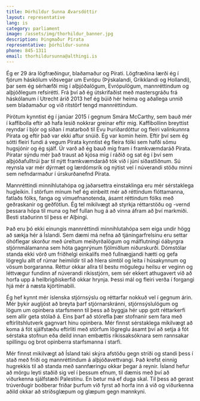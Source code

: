 ```yaml
---
title: Þórhildur Sunna Ævarsdóttir
layout: representative
lang: is
category: parliament
image: /assets/img/thorhildur_banner.jpg
description: Þingmaður Pírata
representative: þórhildur-sunna
phone: 845-1311
email: thorhildursunna@althingi.is
---
```


Ég er 29 ára lögfræðingur, blaðamaður og Pírati. Lögfræðina lærði ég í fjórum háskólum víðsvegar um Evrópu (Þýskalandi, Grikklandi og Hollandi), þar sem ég sérhæfði mig í alþjóðalögum, Evrópulögum, mannréttindum og alþjóðlegum refsirétti. Frá því að ég útskrifaðist með mastersgráðu frá háskólanum í Utrecht árið 2013 hef ég búið hér heima og aðallega unnið sem blaðamaður og við ritstörf tengd mannréttindum.

Pírötum kynntist ég í janúar 2015 í gegnum Smára McCarthy, sem bauð mér í kaffibolla eftir að hafa lesið nokkrar greinar eftir mig. Kaffibollinn breyttist reyndar í bjór og síðan í matarboð til Evu Þuríðardóttur og fleiri valinkunnra Pírata og eftir það var ekki aftur snúið. Ég var komin heim. Eftir því sem ég sótti fleiri fundi á vegum Pírata kynntist ég fleira fólki sem hafði sömu hugsjónir og ég sjálf. Úr varð að ég bauð mig fram í framkvæmdaráð Pírata. Píratar sýndu mér það traust að kjósa mig í ráðið og sat ég í því sem alþjóðafulltrúi þar til nýtt framkvæmdaráð tók við í júní síðastliðnum. Sú reynsla var mér dýrmæt og lærdómsrík og nýtist vel í núverandi stöðu minni sem nefndarmaður í úrskurðanefnd Pírata.

Mannréttindi minnihlutahópa og jaðarsettra einstaklinga eru mér sérstaklega hugleikin. Í störfum mínum hef ég einbeitt mér að réttindum flóttamanna, fatlaðs fólks, fanga og vímuefnanotenda, ásamt réttindum fólks með geðraskanir og geðfötlun. Ég tel mikilvægt að styrkja réttarstöðu og -vernd þessara hópa til muna og hef fullan hug á að vinna áfram að því markmiði. Besti staðurinn til þess er Alþingi.

Það eru þó ekki einungis mannréttindi minnihlutahópa sem eiga undir högg að sækja hér á Íslandi. Sem dæmi má nefna að tjáningarfrelsinu eru settar óhóflegar skorður með úreltum meiðyrðalögum og málflutningi óábyrgra stjórnmálamanna sem hóta gagnrýnum fjölmiðlum niðurskurði. Dómstólar standa ekki vörð um friðhelgi einkalífs með fullnægjandi hætti og gefa lögreglu allt of rúmar heimildir til að hlera símtöl og leita í húsakynnum og vösum borgaranna. Réttur okkar allra til bestu mögulegu heilsu er veginn og léttvægur fundinn af núverandi ríkisstjórn, sem sér ekkert athugavert við að horfa upp á heilbrigðiskerfið okkar hrynja. Þessi mál og fleiri verða í forgangi hjá mér á næsta kjörtímabili.

Ég hef kynnt mér íslenska stjórnsýslu og réttarfar nokkuð vel í gegnum árin. Mér þykir augljóst að breyta þarf stjórnarskránni, stjórnsýslulögum og lögum um opinbera starfsmenn til þess að byggja hér upp gott réttarkerfi sem allir geta stólað á. Eins þarf að stórefla þær stofnanir sem fara með eftirlitshlutverk gagnvart hinu opinbera. Mér finnst sérstaklega mikilvægt að koma á fót sjálfstæðu eftirliti með störfum lögreglu ásamt því að setja á fót sérstaka stofnun eða deild innan embættis ríkissaksóknara sem rannsakar spillingu og brot opinberra starfsmanna í starfi.

Mér finnst mikilvægt að Ísland taki skýra afstöðu gegn stríði og standi þess í stað með friði og mannréttindum á alþjóðavettvangi. Það krefst einnig hugrekkis til að standa með sannfæringu okkar þegar á reynir. Ísland hefur að mörgu leyti staðið sig vel í þessum efnum, til dæmis með því að viðurkenna sjálfstæði Palestínu. En betur má ef duga skal. Til þess að gerast trúverðugir boðberar friðar þurfum við fyrst að horfa inn á við og viðurkenna aðild okkar að stríðsglæpum og glæpum gegn mannkyni.
